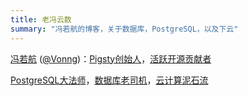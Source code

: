 ```yaml
---
title: 老冯云数
summary: "冯若航的博客，关于数据库，PostgreSQL，以及下云"
---
```


[冯若航](/about) ([@Vonng](https://github.com/Vonng))：[Pigsty创始人](https://pgsty.com)，[活跃](https://committers.top/china)[开源贡献者](https://gitstar-ranking.com/Vonng)

[PostgreSQL大法师](/pg)，[数据库老司机](/db)，[云计算泥石流](/cloud)

